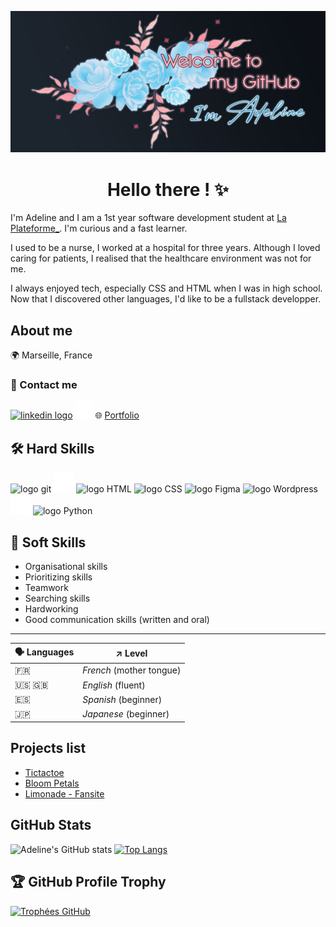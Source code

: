 ![banner](./welcome-banner.jpg)

<h1 align='center'> Hello there ! ✨ </h1>

I'm Adeline and I am a 1st year software development student at <a href="https://www.linkedin.com/school/laplateformeio/">La Plateforme_</a>. I'm curious and a fast learner.

I used to be a nurse, I worked at a hospital for three years.
Although I loved caring for patients, I realised that the healthcare environment was not for me. 

I always enjoyed tech, especially CSS and HTML when I was in high school.
Now that I discovered other languages, I'd like to be a fullstack developper.

## About me

🌍 Marseille, France

### 🔗 Contact me

<a href="www.linkedin.com/in/adeline-patenne/"><img src="https://www.svgrepo.com/show/452051/linkedin.svg" alt="linkedin logo" style="width: 32px;"></a> <a href="mailto:adeline.patenne@laplateforme.io"><img src="./mail.svg" alt="icon email" height="28px"></a>
🌐 <a href="https://adelinepat.github.io/portfolio/index.html">Portfolio</a>

## 🛠️ Hard Skills

<p><img src="https://www.svgrepo.com/show/452210/git.svg" height="32px" alt="logo git" title="Git">
<img src="./github.svg" height="32px" alt="logo GitHub" title="GitHub"> <img src="https://www.svgrepo.com/show/452228/html-5.svg" alt="logo HTML" height="32px" title="HTML"> <img src="https://www.svgrepo.com/show/452185/css-3.svg" alt="logo CSS" height="32px" title="CSS"> <img src="https://www.svgrepo.com/show/452202/figma.svg" alt="logo Figma" height="32px" title="Figma"> <img src="https://www.svgrepo.com/show/475696/wordpress-color.svg" alt="logo Wordpress" height="32px" title="Wordpress"> <img src="./elementor.svg" alt="logo Elementor" height="32px" title="Elementor"> <img src="https://www.svgrepo.com/show/452091/python.svg" alt="logo Python" height="32px" title="Python">

## 🤝 Soft Skills

- Organisational skills
- Prioritizing skills
- Teamwork
- Searching skills
- Hardworking
- Good communication skills (written and oral)

___

| 🗣️ Languages | ↗️ Level |
| ------------- | ----- |
| 🇫🇷 | *French* (mother tongue) |
| 🇺🇸 🇬🇧 | *English* (fluent) |
| 🇪🇸 | *Spanish* (beginner) |
| 🇯🇵 | *Japanese* (beginner) |

## Projects list

- [Tictactoe](https://github.com/AdelinePat/tictactoe)
- [Bloom Petals](https://github.com/AdelinePat/webdesign-fleuriste)
- [Limonade - Fansite](https://github.com/AdelinePat/fansite)

## GitHub Stats

![Adeline's GitHub stats](https://github-readme-stats.vercel.app/api?username=AdelinePat&show_icons=true&theme=radical) 
[![Top Langs](https://github-readme-stats.vercel.app/api/top-langs/?username=AdelinePat&layout=donut&theme=radical)](https://github.com/AdelinePat/github-readme-stats)

## 🏆 GitHub Profile Trophy

[![Trophées GitHub](https://github-profile-trophy.vercel.app/?username=AdelinePat&theme=radical&margin-w=15&margin-h=15)](https://github.com/ryo-ma/github-profile-trophy)


